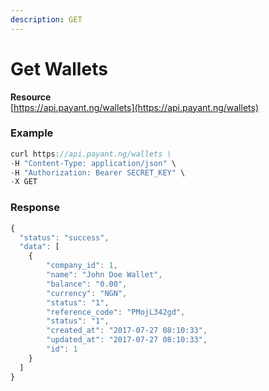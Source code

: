```yaml
---
description: GET
---
```


# Get Wallets

**Resource**  
[https://api.payant.ng/wallets](https://api.payant.ng/wallets)

### **Example**

```javascript
curl https://api.payant.ng/wallets \
-H "Content-Type: application/json" \
-H "Authorization: Bearer SECRET_KEY" \
-X GET 
```

### **Response**

```javascript
{
  "status": "success",
  "data": [
    {
        "company_id": 1,
        "name": "John Doe Wallet",
        "balance": "0.00",
        "currency": "NGN",
        "status": "1",
        "reference_code": "PMojL342gd",
        "status": "1",
        "created_at": "2017-07-27 08:10:33",
        "updated_at": "2017-07-27 08:10:33",
        "id": 1
    }
  ]
}
```

